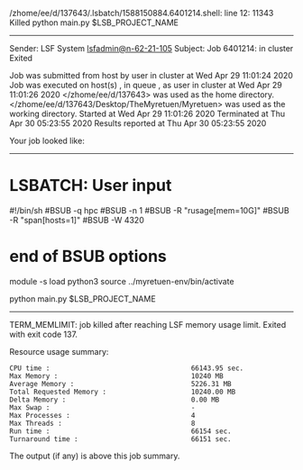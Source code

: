 /zhome/ee/d/137643/.lsbatch/1588150884.6401214.shell: line 12: 11343 Killed                  python main.py $LSB_PROJECT_NAME

------------------------------------------------------------
Sender: LSF System <lsfadmin@n-62-21-105>
Subject: Job 6401214: <NNAgent7NN-Selfplay-100-weighted> in cluster <dcc> Exited

Job <NNAgent7NN-Selfplay-100-weighted> was submitted from host <n-62-27-20> by user <s183905> in cluster <dcc> at Wed Apr 29 11:01:24 2020
Job was executed on host(s) <n-62-21-105>, in queue <hpc>, as user <s183905> in cluster <dcc> at Wed Apr 29 11:01:26 2020
</zhome/ee/d/137643> was used as the home directory.
</zhome/ee/d/137643/Desktop/TheMyretuen/Myretuen> was used as the working directory.
Started at Wed Apr 29 11:01:26 2020
Terminated at Thu Apr 30 05:23:55 2020
Results reported at Thu Apr 30 05:23:55 2020

Your job looked like:

------------------------------------------------------------
# LSBATCH: User input
#!/bin/sh
#BSUB -q hpc
#BSUB -n 1
#BSUB -R "rusage[mem=10G]"
#BSUB -R "span[hosts=1]"
#BSUB -W 4320
# end of BSUB options

module -s load python3
source ../myretuen-env/bin/activate

python main.py $LSB_PROJECT_NAME


------------------------------------------------------------

TERM_MEMLIMIT: job killed after reaching LSF memory usage limit.
Exited with exit code 137.

Resource usage summary:

    CPU time :                                   66143.95 sec.
    Max Memory :                                 10240 MB
    Average Memory :                             5226.31 MB
    Total Requested Memory :                     10240.00 MB
    Delta Memory :                               0.00 MB
    Max Swap :                                   -
    Max Processes :                              4
    Max Threads :                                8
    Run time :                                   66154 sec.
    Turnaround time :                            66151 sec.

The output (if any) is above this job summary.

